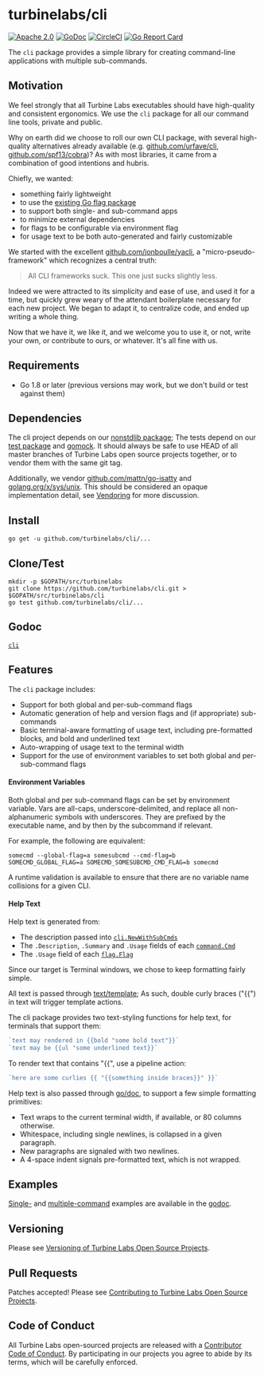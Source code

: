 
[//]: # ( Copyright 2017 Turbine Labs, Inc.                                   )
[//]: # ( you may not use this file except in compliance with the License.    )
[//]: # ( You may obtain a copy of the License at                             )
[//]: # (                                                                     )
[//]: # (     http://www.apache.org/licenses/LICENSE-2.0                      )
[//]: # (                                                                     )
[//]: # ( Unless required by applicable law or agreed to in writing, software )
[//]: # ( distributed under the License is distributed on an "AS IS" BASIS,   )
[//]: # ( WITHOUT WARRANTIES OR CONDITIONS OF ANY KIND, either express or     )
[//]: # ( implied. See the License for the specific language governing        )
[//]: # ( permissions and limitations under the License.                      )

# turbinelabs/cli

[![Apache 2.0](https://img.shields.io/hexpm/l/plug.svg)](LICENSE)
[![GoDoc](https://godoc.org/github.com/turbinelabs/cli?status.svg)](https://godoc.org/github.com/turbinelabs/cli)
[![CircleCI](https://circleci.com/gh/turbinelabs/cli.svg?style=shield)](https://circleci.com/gh/turbinelabs/cli)
[![Go Report Card](https://goreportcard.com/badge/github.com/turbinelabs/cli)](https://goreportcard.com/report/github.com/turbinelabs/cli)

The `cli` package provides a simple library for creating command-line
applications with multiple sub-commands.

## Motivation

We feel strongly that all Turbine Labs executables should have high-quality
and consistent ergonomics. We use the `cli` package for all our command line
tools, private and public.

Why on earth did we choose to roll our own CLI package, with several high-quality
alternatives already available (e.g.
[github.com/urfave/cli](https://github.com/urfave/cli),
[github.com/spf13/cobra](https://github.com/spf13/cobra))? As with most
libraries, it came from a combination of good intentions and hubris.

Chiefly, we wanted:

  - something fairly lightweight
  - to use the [existing Go flag package](https://golang.org/pkg/flag/)
  - to support both single- and sub-command apps
  - to minimize external dependencies
  - for flags to be configurable via environment flag
  - for usage text to be both auto-generated and fairly customizable

We started with the excellent
[github.com/jonboulle/yacli](https://github.com/jonboulle/yacli), a
"micro-pseudo-framework" which recognizes a central truth:

> All CLI frameworks suck. This one just sucks slightly less.

Indeed we were attracted to its simplicity and ease of use, and used it for a
time, but quickly grew weary of the attendant boilerplate necessary for each
new project. We began to adapt it, to centralize code, and ended up writing a
whole thing.

Now that we have it, we like it, and we welcome you to use it, or not, write
your own, or contribute to ours, or whatever. It's all fine with us.

## Requirements

- Go 1.8 or later (previous versions may work, but we don't build or test against them)

## Dependencies

The cli project depends on our
[nonstdlib package](https://github.com/turbinelabs/nonstdlib); The tests depend
on our [test package](https://github.com/turbinelabs/test) and
[gomock](https://github.com/golang/mock). It should always be safe to use HEAD
of all master branches of Turbine Labs open source projects together, or to
vendor them with the same git tag.

Additionally, we vendor
[github.com/mattn/go-isatty](https://github.com/mattn/go-isatty) and
[golang.org/x/sys/unix](https://godoc.org/golang.org/x/sys/unix).
This should be considered an opaque implementation detail,
see [Vendoring](http://github.com/turbinelabs/developer/blob/master/README.md#vendoring)
for more discussion.

## Install

```
go get -u github.com/turbinelabs/cli/...
```

## Clone/Test

```
mkdir -p $GOPATH/src/turbinelabs
git clone https://github.com/turbinelabs/cli.git > $GOPATH/src/turbinelabs/cli
go test github.com/turbinelabs/cli/...
```

## Godoc

[`cli`](https://godoc.org/github.com/turbinelabs/cli)

## Features

The `cli` package includes:

- Support for both global and per-sub-command flags
- Automatic generation of help and version flags and (if appropriate)
  sub-commands
- Basic terminal-aware formatting of usage text, including pre-formatted
  blocks, and bold and underlined text
- Auto-wrapping of usage text to the terminal width
- Support for the use of environment variables to set both global and
  per-sub-command flags

#### Environment Variables

Both global and per sub-command flags can be set by environment variable.
Vars are all-caps, underscore-delimited, and replace all non-alphanumeric
symbols with underscores. They are prefixed by the executable name, and
by then by the subcommand if relevant.

For example, the following are equivalent:

    somecmd --global-flag=a somesubcmd --cmd-flag=b
    SOMECMD_GLOBAL_FLAG=a SOMECMD_SOMESUBCMD_CMD_FLAG=b somecmd

A runtime validation is available to ensure that there are no variable name
collisions for a given CLI.

#### Help Text

Help text is generated from:

- The description passed into [`cli.NewWithSubCmds`](https://godoc.org/github.com/turbinelabs/cli/#NewWithSubCmds)
- The `.Description`, `.Summary` and `.Usage` fields of each
[`command.Cmd`](https://godoc.org/github.com/turbinelabs/cli/command/#Cmd)
- The `.Usage` field of each [`flag.Flag`](https://golang.org/pkg/flag/#Flag)

Since our target is Terminal windows, we chose to keep formatting fairly simple.

All text is passed through [text/template](https://golang.org/pkg/text/template);
As such, double curly braces ("{{") in text will trigger template actions.

The cli package provides two text-styling functions for help text, for terminals
that support them:

```go
`text may rendered in {{bold "some bold text"}}`
`text may be {{ul "some underlined text}}`
```

To render text that contains "{{", use a pipeline action:

```go
`here are some curlies {{ "{{something inside braces}}" }}`
```

Help text is also passed through [go/doc](https://golang.org/pkg/go/doc), to
support a few simple formatting primitives:

- Text wraps to the current terminal width, if available, or 80 columns
  otherwise.
- Whitespace, including single newlines, is collapsed in a given paragraph.
- New paragraphs are signaled with two newlines.
- A 4-space indent signals pre-formatted text, which is not wrapped.

## Examples

[Single-](https://godoc.org/github.com/turbinelabs/cli/#example__singleCommand)
and [multiple-command](https://godoc.org/github.com/turbinelabs/cli/#example__subCommands)
examples are available in the [godoc](https://godoc.org/github.com/turbinelabs/cli).

## Versioning

Please see [Versioning of Turbine Labs Open Source Projects](http://github.com/turbinelabs/developer/blob/master/README.md#versioning).

## Pull Requests

Patches accepted! Please see [Contributing to Turbine Labs Open Source Projects](http://github.com/turbinelabs/developer/blob/master/README.md#contributing).

## Code of Conduct

All Turbine Labs open-sourced projects are released with a
[Contributor Code of Conduct](CODE_OF_CONDUCT.md). By participating in our
projects you agree to abide by its terms, which will be carefully enforced.
